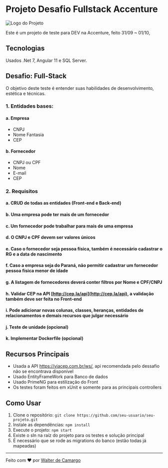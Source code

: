 # Projeto Desafio Fullstack Accenture

![Logo do Projeto](https://logodownload.org/wp-content/uploads/2014/05/accenture-logo-4.png)

Este é um projeto de teste para DEV na Accenture, feito 31/09 ~ 01/10, 

## Tecnologias
  Usados .Net 7, Angular 11 e SQL Server.

## Desafio: Full-Stack

O objetivo deste teste é entender suas habilidades de desenvolvimento, estética e técnicas.

### 1. Entidades bases:

#### a. Empresa
   - CNPJ
   - Nome Fantasia
   - CEP

#### b. Fornecedor
   - CNPJ ou CPF
   - Nome
   - E-mail
   - CEP

### 2. Requisitos

#### a. CRUD de todas as entidades (Front-end e Back-end)

#### b. Uma empresa pode ter mais de um fornecedor

#### c. Um fornecedor pode trabalhar para mais de uma empresa

#### d. O CNPJ e CPF devem ser valores únicos

#### e. Caso o fornecedor seja pessoa física, também é necessário cadastrar o RG e a data de nascimento

#### f. Caso a empresa seja do Paraná, não permitir cadastrar um fornecedor pessoa física menor de idade

#### g. A listagem de fornecedores deverá conter filtros por Nome e CPF/CNPJ

#### h. Validar CEP na API [http://cep.la/api](http://cep.la/api), a validação também deve ser feita no Front-end

#### i. Pode adicionar novas colunas, classes, heranças, entidades de relacionamentos e demais recursos que julgar necessário

#### j. Teste de unidade (opcional)

#### k. Implementar Dockerfile (opcional)

## Recursos Principais
- Usada a API https://viacep.com.br/ws/, api recomendada pelo dessafio não se encontrava disponível
- Usado EntityFrameWork para Banco de dados
- Usado PrimeNG para estilização do Front
- Os testes foram feitos em xUnit e somente para as principais controllers

## Como Usar

1. Clone o repositório: `git clone https://github.com/seu-usuario/seu-projeto.git`
2. Instale as dependências: `npm install`
3. Execute o projeto: `npm start`
4. Existe o sln na raíz do projeto para os testes e solução principal
5. É necessário que se rode as migrations do banco (estão todas já mapeadas)

---

Feito com ❤️ por [Walter de Camargo](https://github.com/Wowtz)
